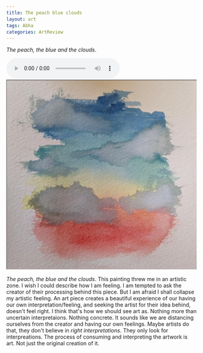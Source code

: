 ```yaml
---
title: The peach blue clouds
layout: art
tags: Abha
categories: ArtReview
---
```


_The peach, the blue and the clouds_.
<div class="center"><audio controls src="\assets\media\ArtReview\yamazakura.mp3"></audio></div> 

<img src="\assets\images\ArtReview\abha_colors.png" class="mid">


_The peach, the blue and the clouds_. This painting threw me in an artistic zone. I wish I could describe how I am feeling. I am tempted to ask the creator of their processing behind this piece. But I am afraid I shall collapse my artistic feeling. An art piece creates a beautiful experience of our having our own interpretation/feeling, and seeking the artist for their idea behind, doesn't feel right. I think that's how we should see art as. Nothing more than uncertain interpretaions. Nothing concrete. It sounds like we are distancing ourselves from the creator and having our own feelings. Maybe artists do that, they don't believe in _right interpretations_. They only look for interpreations. The process of consuming and interpreting the artwork is art. Not just the original creation of it.



